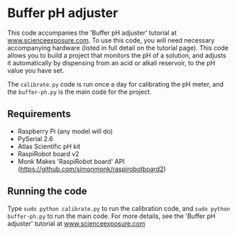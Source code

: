 # Buffer pH adjuster
This code accompanies the 'Buffer pH adjuster' tutorial at www.scienceexposure.com. To use this code, you will need necessary accompanying hardware (listed in full detail on the tutorial page). This code allows you to build a project that monitors the pH of a solution, and adjusts it automatically by dispensing from an acid or alkali reservoir, to the pH value you have set.

The `calibrate.py` code is run once a day for calibrating the pH meter, and the `buffer-ph.py` is the main code for the project.

## Requirements
* Raspberry Pi (any model will do)
* PySerial 2.6
* Atlas Scientific pH kit
* RaspiRobot board v2
* Monk Makes 'RaspiRobot board' API (https://github.com/simonmonk/raspirobotboard2)

## Running the code
Type `sudo python calibrate.py` to run the calibration code, and `sudo python buffer-ph.py` to run the main code. For more details, see the 'Buffer pH adjuster' tutorial at www.scienceexposure.com
